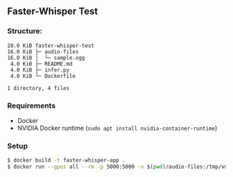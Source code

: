## Faster-Whisper Test

### Structure:

```
28.0 KiB faster-whisper-test
16.0 KiB ├─ audio-files
16.0 KiB │  └─ sample.ogg
 4.0 KiB ├─ README.md
 4.0 KiB ├─ infer.py
 4.0 KiB └─ Dockerfile

1 directory, 4 files
```

### Requirements

- Docker
- NVIDIA Docker runtime (`sudo apt install nvidia-container-runtime`)

### Setup

```bash
$ docker build -t faster-whisper-app .
$ docker run --gpus all --rm -p 5000:5000 -v $(pwd)/audio-files:/tmp/vm faster-whisper-test
```
